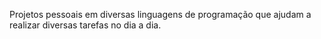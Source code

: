 Projetos pessoais em diversas linguagens de programação que ajudam a realizar diversas tarefas no dia a dia.
